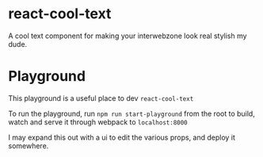 # react-cool-text

A cool text component for making your interwebzone look real stylish my dude.

# Playground

This playground is a useful place to dev `react-cool-text`

To run the playground, run `npm run start-playground` from the root to build, watch and serve it through webpack to `localhost:8000`

I may expand this out with a ui to edit the various props, and deploy it somewhere.
